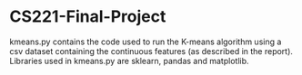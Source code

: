 # CS221-Final-Project

kmeans.py contains the code used to run the K-means algorithm using a csv dataset containing the continuous features (as described in the report). Libraries used in kmeans.py are sklearn, pandas and matplotlib.
